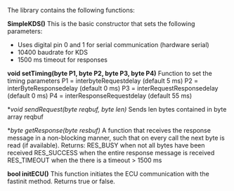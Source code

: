 The library contains the following functions:

**SimpleKDS()**
This is the basic constructor that sets the following parameters:
- Uses digital pin 0 and 1 for serial communication (hardware serial)
- 10400 baudrate for KDS
- 1500 ms timeout for responses

**void setTiming(byte P1, byte P2, byte P3, byte P4)**
Function to set the timing parameters
P1 = interbyteRequestdelay (default 5 ms)
P2 = interByteResponsedelay (default 0 ms)
P3 = interRequestResponsedelay (default 0 ms)
P4 = interResponseRequestdelay (default 55 ms)

**void sendRequest(byte *reqbuf, byte len)**
Sends len bytes contained in byte array reqbuf

**byte getResponse(byte *resbuf)**
A function that receives the response message in a non-blocking manner, such that on every call the next byte is read (if available).
Returns:
RES_BUSY when not all bytes have been received 
RES_SUCCESS when the entire response message is received
RES_TIMEOUT when the there is a timeout > 1500 ms

**bool initECU()**
This function initiates the ECU communication with the fastinit method. Returns true or false.
	
